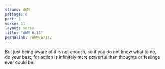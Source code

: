 ```yaml
---
strand: AWM
passage: 6
part: 1
verse: 11
layout: verse
title: "AWM 6:11"
permalink: /AWM/6/11/
---
```

But just being aware of it is not enough, so if you do not know what to do, do your best, for action is infinitely more powerful than thoughts or feelings ever could be.
